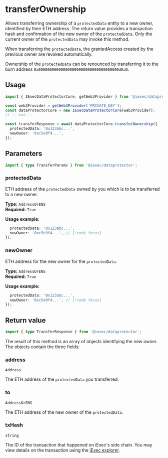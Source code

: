 # transferOwnership

Allows transferring ownership of a `protectedData` entity to a new owner,
identified by their ETH address. The return value provides a transaction hash
and confirmation of the new owner of the `protectedData`. Only the current owner
of the `protectedData` may invoke this method.

When transferring the `protectedData`, the grantedAccess created by the previous
owner are revoked automatically.

Ownership of the `protectedData` can be renounced by transferring it to the burn
address `0x000000000000000000000000000000000000dEaD`.

## Usage

```ts twoslash
import { IExecDataProtectorCore, getWeb3Provider } from '@iexec/dataprotector';

const web3Provider = getWeb3Provider('PRIVATE_KEY');
const dataProtectorCore = new IExecDataProtectorCore(web3Provider);
// ---cut---

const transferResponse = await dataProtectorCore.transferOwnership({
  protectedData: '0x123abc...',
  newOwner: '0xc5e9f4...',
});
```

## Parameters

```ts twoslash
import { type TransferParams } from '@iexec/dataprotector';
```

### protectedData

ETH address of the `protectedData` owned by you which is to be transferred to a
new owner.

**Type:** `AddressOrENS`  
**Required:** `True`

**Usage example:**

```ts twoslash
  protectedData: '0x123abc...',
  newOwner: '0xc5e9f4...', // [!code focus]
});
```

### newOwner

ETH address for the new owner for the `protectedData`.

**Type:** `AddressOrENS`  
**Required:** `True`

**Usage example:**

```ts twoslash
  protectedData: '0x123abc...',
  newOwner: '0xc5e9f4...', // [!code focus]
});
```

## Return value

```ts twoslash
import { type TransferResponse } from '@iexec/dataprotector';
```

The result of this method is an array of objects identifying the new owner. The
objects contain the three fields:

### address

`Address`

The ETH address of the `protectedData` you transferred.

### to

`AddressOrENS`

The ETH address of the new owner of the `protectedData`.

### txHash

`string`

The ID of the transaction that happened on iExec's side chain. You may view
details on the transaction using the [iExec explorer](https://explorer.iex.ec).

